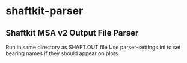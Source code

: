 # shaftkit-parser
## Shaftkit MSA v2 Output File Parser
Run in same directory as SHAFT.OUT file
Use parser-settings.ini to set bearing names if they should appear on plots